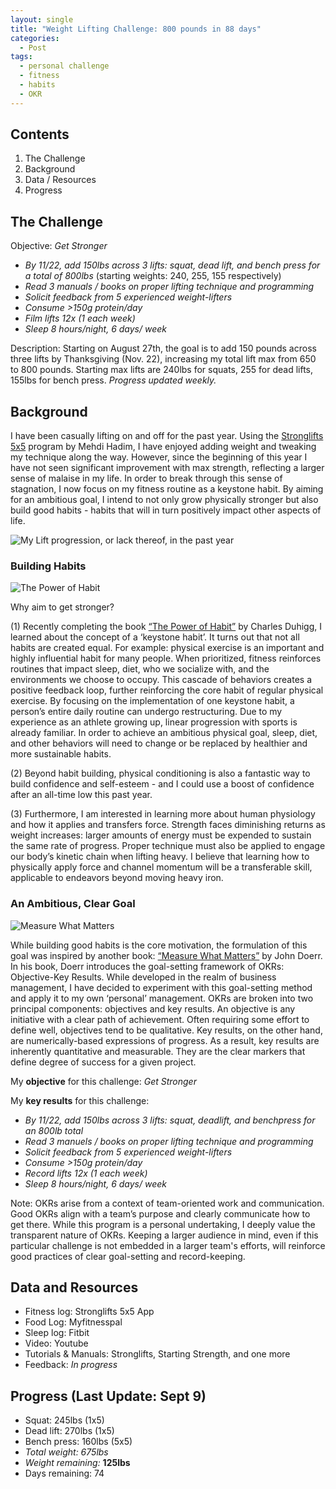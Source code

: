 ```yaml
---
layout: single
title: "Weight Lifting Challenge: 800 pounds in 88 days"
categories:
  - Post
tags:
  - personal challenge
  - fitness
  - habits
  - OKR
---
```


## Contents
 
 1. The Challenge
 2. Background 
 3. Data / Resources
 4. Progress

## The Challenge

Objective: _Get Stronger_
 * _By 11/22, add 150lbs across 3 lifts: squat, dead lift, and bench press for a total of 800lbs_ (starting weights: 240, 255, 155 respectively)
 * _Read 3 manuals / books on proper lifting technique and programming_
 * _Solicit feedback from 5 experienced weight-lifters_
 * _Consume >150g protein/day_
 * _Film lifts 12x (1 each week)_
 * _Sleep 8 hours/night, 6 days/ week_

 Description: Starting on August 27th, the goal is to add 150 pounds across three lifts by Thanksgiving (Nov. 22), increasing my total lift max from 650 to 800 pounds. Starting max lifts are 240lbs for squats, 255 for dead lifts, 155lbs for bench press.  _Progress updated weekly._

## Background

I have been casually lifting on and off for the past year. Using the [Stronglifts 5x5](https://stronglifts.com/) program by Mehdi Hadim, I have enjoyed adding weight and tweaking my technique along the way. However, since the beginning of this year I have not seen significant improvement with max strength, reflecting a larger sense of malaise in my life. In order to break through this sense of stagnation, I now focus on my fitness routine as a keystone habit. By aiming for an ambitious goal, I intend to not only grow physically stronger but also build good habits - habits that will in turn positively impact other aspects of life. 

![My Lift progression, or lack thereof, in the past year](/assets/images/IMG_2140.PNG)

### Building Habits

![The Power of Habit](/assets/images/powerofhabitimage.jpg)

Why aim to get stronger? 

(1) Recently completing the book [“The Power of Habit”](https://charlesduhigg.com/the-power-of-habit/) by Charles Duhigg, I learned about the concept of a ‘keystone habit’. It turns out that not all habits are created equal. For example: physical exercise is an important and highly influential habit for many people. When prioritized, fitness reinforces routines that impact sleep, diet, who we socialize with, and the environments we choose to occupy. This cascade of behaviors creates a positive feedback loop, further reinforcing the core habit of regular physical exercise. By focusing on the implementation of one keystone habit, a person’s entire daily routine can undergo restructuring. Due to my experience as an athlete growing up, linear progression with sports is already familiar. In order to achieve an ambitious physical goal, sleep, diet, and other behaviors will need to change or be replaced by healthier and more sustainable habits.

(2) Beyond habit building, physical conditioning is also a fantastic way to build confidence and self-esteem - and I could use a boost of confidence after an all-time low this past year. 

(3) Furthermore, I am interested in learning more about human physiology and how it applies and transfers force. Strength faces diminishing returns as weight increases: larger amounts of energy must be expended to sustain the same rate of progress. Proper technique must also be applied to engage our body’s kinetic chain when lifting heavy. I believe that learning how to physically apply force and channel momentum will be a transferable skill, applicable to endeavors beyond moving heavy iron.

### An Ambitious, Clear Goal

![Measure What Matters](/assets/images/measurewhatmattersimage.jpeg)

While building good habits is the core motivation, the formulation of this goal was inspired by another book: [“Measure What Matters”](https://www.whatmatters.com/) by John Doerr. In his book, Doerr introduces the goal-setting framework of OKRs: Objective-Key Results. While developed in the realm of business management, I have decided to experiment with this goal-setting method and apply it to my own ‘personal’ management. OKRs are broken into two principal components: objectives and key results. An objective is any initiative with a clear path of achievement. Often requiring some effort to define well, objectives tend to be qualitative. Key results, on the other hand, are numerically-based expressions of progress. As a result, key results are inherently quantitative and measurable. They are the clear markers that define degree of success for a given project.

My **objective** for this challenge: _Get Stronger_

My **key results** for this challenge:
 * _By 11/22, add 150lbs across 3 lifts: squat, deadlift, and benchpress for an 800lb total_
 * _Read 3 manuels / books on proper lifting technique and programming_
 * _Solicit feedback from 5 experienced weight-lifters_
 * _Consume >150g protein/day_
 * _Record lifts 12x (1 each week)_
 * _Sleep 8 hours/night, 6 days/ week_

Note: OKRs arise from a context of team-oriented work and communication. Good OKRs align with a team’s purpose and clearly communicate how to get there. While this program is a personal undertaking, I deeply value the transparent nature of OKRs. Keeping a larger audience in mind, even if this particular challenge is not embedded in a larger team's efforts, will reinforce good practices of clear goal-setting and record-keeping.

## Data and Resources

 * Fitness log: Stronglifts 5x5 App
 * Food Log: Myfitnesspal
 * Sleep log: Fitbit
 * Video: Youtube
 * Tutorials & Manuals: Stronglifts, Starting Strength, and one more
 * Feedback: _In progress_

## Progress (Last Update: Sept 9)

 * Squat: 245lbs (1x5) 
 * Dead lift: 270lbs (1x5)
 * Bench press: 160lbs (5x5)
 * _Total weight: 675lbs_
 * _Weight remaining:_ **125lbs**
 * Days remaining: 74



